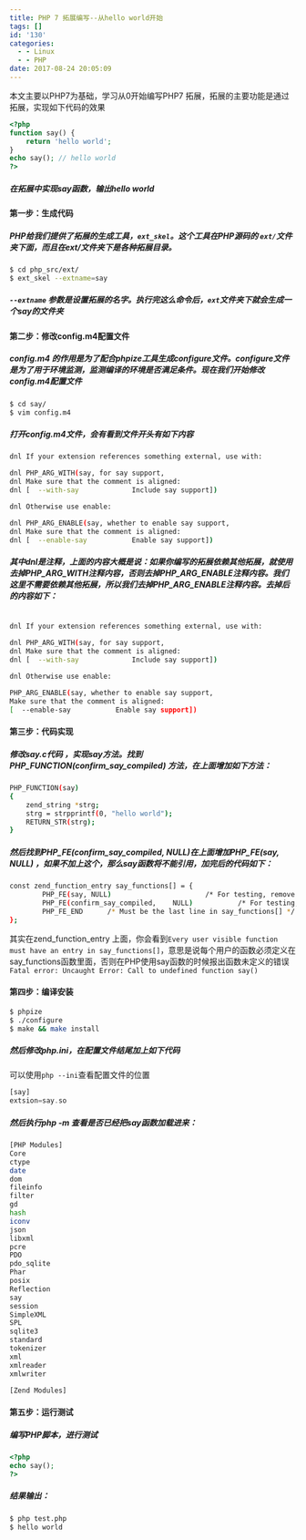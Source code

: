 ```yaml
---
title: PHP 7 拓展编写--从hello world开始
tags: []
id: '130'
categories:
  - - Linux
  - - PHP
date: 2017-08-24 20:05:09
---
```


本文主要以PHP7为基础，学习从0开始编写PHP7 拓展，拓展的主要功能是通过拓展，实现如下代码的效果

<!--more-->

```php
<?php
function say() {
    return 'hello world';
}
echo say(); // hello world
?>
```
<!-- more -->
##### 在拓展中实现say函数，输出hello world

#### 第一步：生成代码

##### PHP给我们提供了拓展的生成工具，`ext_skel`。这个工具在PHP源码的 `ext/`文件夹下面，而且在ext/文件夹下是各种拓展目录。

```bash
$ cd php_src/ext/
$ ext_skel --extname=say
```

##### `--extname` 参数是设置拓展的名字。执行完这么命令后，`ext`文件夹下就会生成一个say的文件夹

#### 第二步：修改config.m4配置文件

##### config.m4 的作用是为了配合phpize工具生成configure文件。configure文件是为了用于环境监测，监测编译的环境是否满足条件。现在我们开始修改config.m4配置文件

```bash
$ cd say/
$ vim config.m4
```

##### 打开config.m4文件，会有看到文件开头有如下内容

```bash
dnl If your extension references something external, use with:

dnl PHP_ARG_WITH(say, for say support,
dnl Make sure that the comment is aligned:
dnl [  --with-say             Include say support])

dnl Otherwise use enable:

dnl PHP_ARG_ENABLE(say, whether to enable say support,
dnl Make sure that the comment is aligned:
dnl [  --enable-say           Enable say support])
```

##### 其中dnl是注释，上面的内容大概是说：如果你编写的拓展依赖其他拓展，就使用去掉PHP\_ARG\_WITH注释内容，否则去掉PHP\_ARG\_ENABLE注释内容。我们这里不需要依赖其他拓展，所以我们去掉PHP\_ARG\_ENABLE注释内容。去掉后的内容如下：

```bash

dnl If your extension references something external, use with:

dnl PHP_ARG_WITH(say, for say support,
dnl Make sure that the comment is aligned:
dnl [  --with-say             Include say support])

dnl Otherwise use enable:

PHP_ARG_ENABLE(say, whether to enable say support,
Make sure that the comment is aligned:
[  --enable-say           Enable say support])
```

#### 第三步：代码实现

##### 修改say.c代码 ，实现say方法。找到 PHP\_FUNCTION(confirm\_say\_compiled) 方法，在上面增加如下方法：

```bash
PHP_FUNCTION(say)
{
    zend_string *strg;
    strg = strpprintf(0, "hello world");
    RETURN_STR(strg);
}
```

##### 然后找到PHP\_FE(confirm\_say\_compiled, NULL)在上面增加PHP\_FE(say, NULL) ，如果不加上这个，那么say函数将不能引用，加完后的代码如下：

```bash
const zend_function_entry say_functions[] = {
        PHP_FE(say, NULL)                       /* For testing, remove later. */
        PHP_FE(confirm_say_compiled,    NULL)           /* For testing, remove later. */
        PHP_FE_END      /* Must be the last line in say_functions[] */
};
```

其实在zend\_function\_entry 上面，你会看到`Every user visible function must have an entry in say_functions[]`，意思是说每个用户的函数必须定义在say\_functions函数里面，否则在PHP使用say函数的时候报出函数未定义的错误`Fatal error: Uncaught Error: Call to undefined function say()`

#### 第四步：编译安装

```bash
$ phpize
$ ./configure
$ make && make install
```

##### 然后修改php.ini，在配置文件结尾加上如下代码

可以使用`php --ini`查看配置文件的位置

```php
[say]
extsion=say.so
```

##### 然后执行php -m 查看是否已经把say函数加载进来：

```bash
[PHP Modules]
Core
ctype
date
dom
fileinfo
filter
gd
hash
iconv
json
libxml
pcre
PDO
pdo_sqlite
Phar
posix
Reflection
say
session
SimpleXML
SPL
sqlite3
standard
tokenizer
xml
xmlreader
xmlwriter

[Zend Modules]
```

#### 第五步：运行测试

##### 编写PHP脚本，进行测试

```php
<?php
echo say();
?>
```

##### 结果输出：

```bash
$ php test.php
$ hello world
```